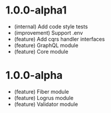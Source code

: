 # 1.0.0-alpha1

- (internal) Add code style tests
- (improvement) Support .env
- (feature) Add cqrs handler interfaces
- (feature) GraphQL module
- (feature) Core module

# 1.0.0-alpha

- (feature) Fiber module
- (feature) Logrus module
- (feature) Validator module
